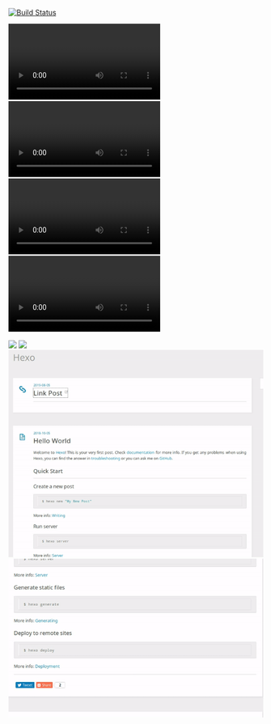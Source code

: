 [![Build Status](https://travis-ci.com/curbengh/hexo-testing.svg?branch=master)](https://travis-ci.com/curbengh/hexo-testing)

![](.github/screenshots/gallery-post.webm?raw=true)
![](.github/screenshots/fancybox.webm?raw=true)
![](.github/screenshots/link-post.webm?raw=true)
![](.github/screenshots/tweet-widget.webm?raw=true)

![](.github/screenshots/gallery-post.gif?raw=true)
![](.github/screenshots/fancybox.gif?raw=true)
![](.github/screenshots/link-post.gif?raw=true)
![](.github/screenshots/tweet-widget.gif?raw=true)
